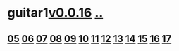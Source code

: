 # guitar1[v0.0.16](https://github.com/shanuan/guitar1/edit/master/2020/08/README.md) [..](..)
## [05](05) [06](06) [07](07) [08](08) [09](09) [10](10) [11](11) [12](12) [13](13) [14](14) [15](15) [16](16) [17](17)